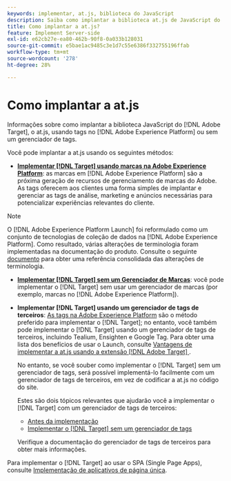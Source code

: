 ```yaml
---
keywords: implementar, at.js, biblioteca do JavaScript
description: Saiba como implantar a biblioteca at.js de JavaScript do  [!DNL Adobe Target]  usando tags no  [!DNL Adobe Experience Platform] ou sem um gerenciador de tags.
title: Como implantar a at.js?
feature: Implement Server-side
exl-id: e62cb27e-ea80-462b-90f8-0a033b128031
source-git-commit: e5bae1ac9485c3e1d7c55e6386f332755196ffab
workflow-type: tm+mt
source-wordcount: '278'
ht-degree: 28%

---
```


# Como implantar a at.js

Informações sobre como implantar a biblioteca JavaScript do [!DNL Adobe Target], o at.js, usando tags no [!DNL Adobe Experience Platform] ou sem um gerenciador de tags.

Você pode implantar a at.js usando os seguintes métodos:

* **[Implementar [!DNL Target] usando marcas na Adobe Experience Platform](/help/dev/implement/client-side/atjs/how-to-deployatjs/implement-target-using-adobe-launch.md)**: as marcas em [!DNL Adobe Experience Platform] são a próxima geração de recursos de gerenciamento de marcas do Adobe. As tags oferecem aos clientes uma forma simples de implantar e gerenciar as tags de análise, marketing e anúncios necessárias para potencializar experiências relevantes do cliente.

>[!NOTE]
>
> O [!DNL Adobe Experience Platform Launch] foi reformulado como um conjunto de tecnologias de coleção de dados na [!DNL Adobe Experience Platform]. Como resultado, várias alterações de terminologia foram implementadas na documentação do produto. Consulte o seguinte [documento](https://experienceleague.adobe.com/docs/experience-platform/tags/term-updates.html) para obter uma referência consolidada das alterações de terminologia.

* **[Implementar [!DNL Target] sem um Gerenciador de Marcas](/help/dev/implement/client-side/atjs/how-to-deployatjs/implement-target-without-a-tag-manager.md)**: você pode implementar o [!DNL Target] sem usar um gerenciador de marcas (por exemplo, marcas no [!DNL Adobe Experience Platform]).
* **Implementar [!DNL Target] usando um gerenciador de tags de terceiros**: [As tags na Adobe Experience Platform](/help/dev/implement/client-side/atjs/how-to-deployatjs/implement-target-using-adobe-launch.md) são o método preferido para implementar o [!DNL Target]; no entanto, você também pode implementar o [!DNL Target] usando um gerenciador de tags de terceiros, incluindo Tealium, Ensighten e Google Tag. Para obter uma lista dos benefícios de usar o Launch, consulte [Vantagens de implementar a at.js usando a extensão [!DNL Adobe Target] ](/help/dev/implement/client-side/atjs/how-to-deployatjs/implement-target-using-adobe-launch.md#advantages-of-implementing-atjs-using-the-target-extension).

  No entanto, se você souber como implementar o [!DNL Target] sem um gerenciador de tags, será possível implementá-lo facilmente com um gerenciador de tags de terceiros, em vez de codificar a at.js no código do site.

  Estes são dois tópicos relevantes que ajudarão você a implementar o [!DNL Target] com um gerenciador de tags de terceiros:

   * [Antes da implementação](/help/dev/before-implement/prepare-to-implement-target.md)
   * [Implementar o  [!DNL Target]  sem um gerenciador de tags](/help/dev/implement/client-side/atjs/how-to-deployatjs/implement-target-without-a-tag-manager.md)

  Verifique a documentação do gerenciador de tags de terceiros para obter mais informações.

Para implementar o [!DNL Target] ao usar o SPA (Single Page Apps), consulte [Implementação de aplicativos de página única](/help/dev/implement/client-side/atjs/how-to-deployatjs/target-atjs-single-page-application.md).
